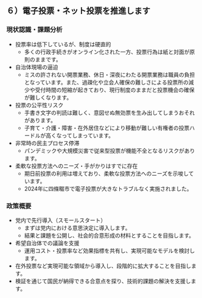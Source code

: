 ## ６）電子投票・ネット投票を推進します

### 現状認識・課題分析

* 投票率は低下しているが、制度は硬直的
    * 多くの行政手続きがオンライン化された一方、投票行為は紙と対面が原則のままです。
* 自治体現場の逼迫
    * ミスの許されない開票業務、休日・深夜にわたる開票業務は職員の負担となっています。また、過疎化や立会人確保の難しさによる投票所の減少や受付時間の短縮が起きており、現行制度のままだと投票機会の確保が難しくなります。
* 投票の公平性リスク
    * 手書き文字の判読は難しく、意図せぬ無効票を生み出してしまうおそれがあります。
    * 子育て・介護・障害・在外居住などにより移動が難しい有権者の投票ハードルが高くなってしまっています。
* 非常時の民主プロセス停滞
    * パンデミックや大規模災害で従来型投票が機能不全となるリスクがあります。
* 柔軟な投票方法へのニーズ・手がかりはすでに存在
    * 期日前投票の利用は増えており、柔軟な投票方法へのニーズを示唆しています。
    * 2024年に四條畷市で電子投票が大きなトラブルなく実施されました。

### 政策概要

* 党内で先行導入（スモールスタート）
    * まずは党内における意思決定に導入します。
    * 結果と課題を公開し、社会的合意形成の材料とすることを目指します。
* 希望自治体での議論を支援
    * 運用コスト・投票率など効果指標を共有し、実現可能なモデルを検討します。
* 在外投票など実現可能な領域から導入し、段階的に拡大することを目指します。
* 検証を通じて国民が納得できる合意点を探り、技術的課題の解決を支援します。